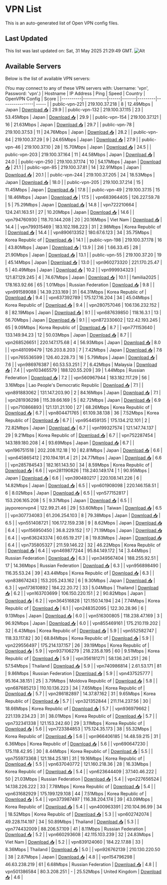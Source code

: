 # VPN List

This is an auto-generated list of Open VPN config files.

## Last Updated

This list was last updated on: Sat, 31 May 2025 21:29:49 GMT.
![Alt](https://repobeats.axiom.co/api/embed/186b98318ef1479477931607c1ad7d823f12451f.svg "Repobeats analytics image")

## Available Servers

Below is the list of available VPN servers:

(You may connect to any of these VPN servers with: Username: 'vpn', Password: 'vpn'.)
| Hostname | IP Address | Ping | Speed | Country | OpenVPN Config | Score |
|----------|------------|------|-------|---------|----------------| ----- |
| public-vpn-221 | 219.100.37.218 | 8 | 12.49Mbps | Japan | [Download 📥](./configs/server_0_JP.ovpn) | 29.9 |
| public-vpn-132 | 219.100.37.115 | 23 | 53.45Mbps | Japan | [Download 📥](./configs/server_1_JP.ovpn) | 29.9 |
| public-vpn-154 | 219.100.37.121 | 16 | 21.63Mbps | Japan | [Download 📥](./configs/server_2_JP.ovpn) | 29.7 |
| public-vpn-78 | 219.100.37.53 | 11 | 24.76Mbps | Japan | [Download 📥](./configs/server_3_JP.ovpn) | 28.2 |
| public-vpn-84 | 219.100.37.29 | 9 | 24.65Mbps | Japan | [Download 📥](./configs/server_4_JP.ovpn) | 27.9 |
| public-vpn-46 | 219.100.37.10 | 28 | 15.70Mbps | Japan | [Download 📥](./configs/server_5_JP.ovpn) | 24.5 |
| public-vpn-203 | 219.100.37.164 | 11 | 44.58Mbps | Japan | [Download 📥](./configs/server_6_JP.ovpn) | 24.0 |
| public-vpn-250 | 219.100.37.174 | 10 | 54.17Mbps | Japan | [Download 📥](./configs/server_7_JP.ovpn) | 21.1 |
| public-vpn-85 | 219.100.37.81 | 14 | 32.91Mbps | Japan | [Download 📥](./configs/server_8_JP.ovpn) | 20.1 |
| public-vpn-244 | 219.100.37.205 | 24 | 18.53Mbps | Japan | [Download 📥](./configs/server_9_JP.ovpn) | 18.0 |
| public-vpn-205 | 219.100.37.214 | 15 | 11.45Mbps | Japan | [Download 📥](./configs/server_10_JP.ovpn) | 17.8 |
| public-vpn-49 | 219.100.37.15 | 15 | 18.46Mbps | Japan | [Download 📥](./configs/server_11_JP.ovpn) | 17.5 |
| vpn683964405 | 126.227.59.78 | 5 | 75.29Mbps | Japan | [Download 📥](./configs/server_12_JP.ovpn) | 14.8 |
| vpn722210664 | 124.241.163.51 | 27 | 10.20Mbps | Japan | [Download 📥](./configs/server_13_JP.ovpn) | 14.6 |
| vpn794760930 | 118.70.144.208 | 20 | 20.16Mbps | Viet Nam | [Download 📥](./configs/server_14_VN.ovpn) | 14.4 |
| vpn799315469 | 183.102.198.223 | 31 | 2.98Mbps | Korea Republic of | [Download 📥](./configs/server_15_KR.ovpn) | 14.4 |
| vpn890613352 | 180.67.6.123 | 34 | 35.75Mbps | Korea Republic of | [Download 📥](./configs/server_16_KR.ovpn) | 14.1 |
| public-vpn-198 | 219.100.37.178 | 16 | 43.80Mbps | Japan | [Download 📥](./configs/server_17_JP.ovpn) | 13.9 |
| 2i6 | 1.66.33.45 | 28 | 21.90Mbps | Japan | [Download 📥](./configs/server_18_JP.ovpn) | 13.1 |
| public-vpn-55 | 219.100.37.20 | 19 | 45.14Mbps | Japan | [Download 📥](./configs/server_19_JP.ovpn) | 13.0 |
| vpn960273320 | 221.170.25.47 | 5 | 40.49Mbps | Japan | [Download 📥](./configs/server_20_JP.ovpn) | 10.2 |
| vpn999934323 | 121.87.129.245 | 4 | 74.67Mbps | Japan | [Download 📥](./configs/server_21_JP.ovpn) | 10.1 |
| familia2025 | 178.163.92.66 | 65 | 1.01Mbps | Russian Federation | [Download 📥](./configs/server_22_RU.ovpn) | 9.8 |
| vpn991589088 | 14.39.233.169 | 31 | 64.31Mbps | Korea Republic of | [Download 📥](./configs/server_23_KR.ovpn) | 9.4 |
| vpn637392789 | 175.127.16.204 | 34 | 45.04Mbps | Korea Republic of | [Download 📥](./configs/server_24_KR.ovpn) | 9.4 |
| vpn280757046 | 106.136.232.152 | 8 | 82.19Mbps | Japan | [Download 📥](./configs/server_25_JP.ovpn) | 9.1 |
| vpn687639850 | 118.16.3.1 | 13 | 56.70Mbps | Japan | [Download 📥](./configs/server_26_JP.ovpn) | 9.1 |
| vpn872330602 | 122.42.193.245 | 65 | 9.09Mbps | Korea Republic of | [Download 📥](./configs/server_27_KR.ovpn) | 8.7 |
| vpn771153640 | 133.149.94.23 | 12 | 50.03Mbps | Japan | [Download 📥](./configs/server_28_JP.ovpn) | 8.7 |
| vpn268526651 | 220.147.175.68 | 4 | 56.93Mbps | Japan | [Download 📥](./configs/server_29_JP.ovpn) | 8.0 |
| vpn481099479 | 126.203.8.203 | 7 | 7.42Mbps | Japan | [Download 📥](./configs/server_30_JP.ovpn) | 7.6 |
| vpn765536599 | 126.40.228.73 | 16 | 5.79Mbps | Japan | [Download 📥](./configs/server_31_JP.ovpn) | 7.6 |
| vpn986976387 | 60.53.53.251 | 7 | 6.42Mbps | Malaysia | [Download 📥](./configs/server_32_MY.ovpn) | 7.4 |
| vpn103465579 | 188.120.55.209 | 39 | 1.44Mbps | Russian Federation | [Download 📥](./configs/server_33_RU.ovpn) | 7.2 |
| vpn560967944 | 183.182.117.29 | 56 | 3.16Mbps | Lao People's Democratic Republic | [Download 📥](./configs/server_34_LA.ovpn) | 7.1 |
| vpn891883062 | 131.147.203.90 | 2 | 84.16Mbps | Japan | [Download 📥](./configs/server_35_JP.ovpn) | 7.1 |
| vpn281936298 | 115.39.66.169 | 5 | 82.72Mbps | Japan | [Download 📥](./configs/server_36_JP.ovpn) | 6.9 |
| vpn710866893 | 121.131.21.100 | 27 | 68.26Mbps | Korea Republic of | [Download 📥](./configs/server_37_KR.ovpn) | 6.7 |
| vpn804471765 | 61.109.38.138 | 36 | 7.52Mbps | Korea Republic of | [Download 📥](./configs/server_38_KR.ovpn) | 6.7 |
| vpn954459135 | 175.134.212.101 | 2 | 72.82Mbps | Japan | [Download 📥](./configs/server_39_JP.ovpn) | 6.7 |
| vpn199327574 | 121.147.74.137 | 29 | 9.21Mbps | Korea Republic of | [Download 📥](./configs/server_40_KR.ovpn) | 6.7 |
| vpn752287454 | 143.189.180.208 | 4 | 93.69Mbps | Japan | [Download 📥](./configs/server_41_JP.ovpn) | 6.7 |
| vpn196751518 | 202.208.112.18 | 10 | 82.81Mbps | Japan | [Download 📥](./configs/server_42_JP.ovpn) | 6.6 |
| vpn645865412 | 210.194.191.4 | 21 | 24.77Mbps | Japan | [Download 📥](./configs/server_43_JP.ovpn) | 6.6 |
| vpn285784543 | 182.161.143.50 | 34 | 8.59Mbps | Korea Republic of | [Download 📥](./configs/server_44_KR.ovpn) | 6.6 |
| vpn281190826 | 118.240.149.174 | 1 | 90.95Mbps | Japan | [Download 📥](./configs/server_45_JP.ovpn) | 6.6 |
| vpn390480217 | 220.108.141.226 | 6 | 14.82Mbps | Japan | [Download 📥](./configs/server_46_JP.ovpn) | 6.5 |
| vpn601908098 | 220.146.158.51 | 6 | 8.02Mbps | Japan | [Download 📥](./configs/server_47_JP.ovpn) | 6.5 |
| vpn577152817 | 153.206.165.208 | 5 | 9.37Mbps | Japan | [Download 📥](./configs/server_48_JP.ovpn) | 6.5 |
| jayporeonvpn4 | 122.99.21.46 | 29 | 53.60Mbps | Taiwan | [Download 📥](./configs/server_49_TW.ovpn) | 6.5 |
| vpn307734083 | 61.206.254.103 | 8 | 79.38Mbps | Japan | [Download 📥](./configs/server_50_JP.ovpn) | 6.5 |
| vpn551408721 | 106.172.159.238 | 9 | 8.62Mbps | Japan | [Download 📥](./configs/server_51_JP.ovpn) | 6.4 |
| vpn156950450 | 36.8.229.152 | 17 | 71.19Mbps | Japan | [Download 📥](./configs/server_52_JP.ovpn) | 6.4 |
| vpn636243374 | 60.65.19.217 | 8 | 19.83Mbps | Japan | [Download 📥](./configs/server_53_JP.ovpn) | 6.4 |
| vpn735805327 | 211.59.146.22 | 32 | 46.22Mbps | Korea Republic of | [Download 📥](./configs/server_54_KR.ovpn) | 6.4 |
| vpn469877244 | 95.84.149.172 | 14 | 3.44Mbps | Russian Federation | [Download 📥](./configs/server_55_RU.ovpn) | 6.3 |
| vpn349567404 | 188.255.92.51 | 17 | 14.36Mbps | Russian Federation | [Download 📥](./configs/server_56_RU.ovpn) | 6.3 |
| vpn956898490 | 116.35.53.24 | 39 | 43.44Mbps | Korea Republic of | [Download 📥](./configs/server_57_KR.ovpn) | 6.3 |
| vpn838674243 | 153.205.243.162 | 6 | 9.30Mbps | Japan | [Download 📥](./configs/server_58_JP.ovpn) | 6.3 |
| vpn173610892 | 184.22.20.72 | 33 | 5.04Mbps | Thailand | [Download 📥](./configs/server_59_TH.ovpn) | 6.2 |
| vpn163703699 | 106.150.220.151 | 2 | 90.82Mbps | Japan | [Download 📥](./configs/server_60_JP.ovpn) | 6.2 |
| vpn364516828 | 121.150.14.194 | 24 | 7.74Mbps | Korea Republic of | [Download 📥](./configs/server_61_KR.ovpn) | 6.1 |
| vpn248352095 | 122.30.28.96 | 6 | 9.13Mbps | Japan | [Download 📥](./configs/server_62_JP.ovpn) | 6.0 |
| vpn516300805 | 118.238.47.169 | 3 | 96.92Mbps | Japan | [Download 📥](./configs/server_63_JP.ovpn) | 6.0 |
| vpn855469161 | 175.210.119.202 | 32 | 6.43Mbps | Korea Republic of | [Download 📥](./configs/server_64_KR.ovpn) | 5.9 |
| vpn552582747 | 118.33.117.82 | 30 | 68.84Mbps | Korea Republic of | [Download 📥](./configs/server_65_KR.ovpn) | 5.9 |
| vpn229556497 | 175.214.137.157 | 26 | 39.19Mbps | Korea Republic of | [Download 📥](./configs/server_66_KR.ovpn) | 5.9 |
| vpn937106279 | 218.235.8.195 | 60 | 9.51Mbps | Korea Republic of | [Download 📥](./configs/server_67_KR.ovpn) | 5.9 |
| vpn356181271 | 58.136.241.251 | 26 | 57.54Mbps | Thailand | [Download 📥](./configs/server_68_TH.ovpn) | 5.9 |
| vpn740986814 | 2.61.53.171 | 81 | 9.86Mbps | Russian Federation | [Download 📥](./configs/server_69_RU.ovpn) | 5.9 |
| vpn437525777 | 95.164.38.151 | 25 | 3.79Mbps | Moldova Republic of | [Download 📥](./configs/server_70_MD.ovpn) | 5.8 |
| vpn687685213 | 110.10.136.223 | 34 | 7.65Mbps | Korea Republic of | [Download 📥](./configs/server_71_KR.ovpn) | 5.7 |
| vpn286182897 | 14.37.87.162 | 31 | 9.65Mbps | Korea Republic of | [Download 📥](./configs/server_72_KR.ovpn) | 5.7 |
| vpn321352844 | 211.114.237.56 | 30 | 18.66Mbps | Korea Republic of | [Download 📥](./configs/server_73_KR.ovpn) | 5.7 |
| vpn936979662 | 221.139.234.23 | 31 | 38.01Mbps | Korea Republic of | [Download 📥](./configs/server_74_KR.ovpn) | 5.7 |
| vpn732341338 | 121.153.242.60 | 29 | 3.11Mbps | Korea Republic of | [Download 📥](./configs/server_75_KR.ovpn) | 5.6 |
| vpn723384853 | 175.124.35.173 | 38 | 55.32Mbps | Korea Republic of | [Download 📥](./configs/server_76_KR.ovpn) | 5.6 |
| vpn966406185 | 14.48.59.215 | 31 | 6.36Mbps | Korea Republic of | [Download 📥](./configs/server_77_KR.ovpn) | 5.6 |
| vpn690647230 | 175.118.42.95 | 30 | 8.44Mbps | Korea Republic of | [Download 📥](./configs/server_78_KR.ovpn) | 5.5 |
| vpn755973368 | 121.184.25.181 | 31 | 19.16Mbps | Korea Republic of | [Download 📥](./configs/server_79_KR.ovpn) | 5.5 |
| vpn637040772 | 121.160.218.36 | 28 | 16.33Mbps | Korea Republic of | [Download 📥](./configs/server_80_KR.ovpn) | 5.4 |
| vpn623644409 | 37.140.46.222 | 50 | 21.03Mbps | Russian Federation | [Download 📥](./configs/server_81_RU.ovpn) | 5.4 |
| vpn227656524 | 14.138.226.222 | 33 | 7.78Mbps | Korea Republic of | [Download 📥](./configs/server_82_KR.ovpn) | 5.4 |
| vpn631682929 | 175.199.129.108 | 44 | 7.51Mbps | Korea Republic of | [Download 📥](./configs/server_83_KR.ovpn) | 5.4 |
| vpn373987497 | 116.38.204.174 | 39 | 43.09Mbps | Korea Republic of | [Download 📥](./configs/server_84_KR.ovpn) | 5.4 |
| vpn400963391 | 210.104.96.99 | 34 | 18.52Mbps | Korea Republic of | [Download 📥](./configs/server_85_KR.ovpn) | 5.3 |
| vpn602742074 | 49.228.114.197 | 34 | 50.89Mbps | Thailand | [Download 📥](./configs/server_86_TH.ovpn) | 5.3 |
| vpn774432009 | 88.206.57.109 | 41 | 8.11Mbps | Russian Federation | [Download 📥](./configs/server_87_RU.ovpn) | 5.2 |
| vpn660293608 | 42.115.103.239 | 32 | 24.83Mbps | Viet Nam | [Download 📥](./configs/server_88_VN.ovpn) | 5.2 |
| vpn839124060 | 184.22.17.88 | 33 | 8.36Mbps | Thailand | [Download 📥](./configs/server_89_TH.ovpn) | 5.0 |
| vpn926762139 | 210.130.220.50 | 38 | 2.87Mbps | Japan | [Download 📥](./configs/server_90_JP.ovpn) | 4.8 |
| vpn154796298 | 46.63.238.219 | 61 | 6.68Mbps | Russian Federation | [Download 📥](./configs/server_91_RU.ovpn) | 4.8 |
| vpn501386584 | 80.3.208.251 | - | 25.52Mbps | United Kingdom | [Download 📥](./configs/server_92_GB.ovpn) | 4.6 |
